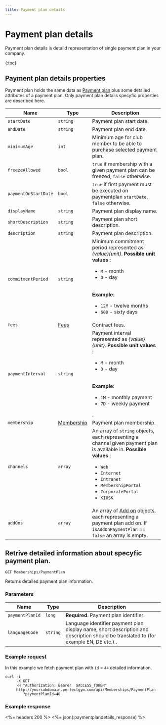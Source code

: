 ```yaml
---
title: Payment plan details
---
```


# Payment plan details

Payment plan details is detaild representation of single payment plan in your company. 

{:toc}


## Payment plan details properties

Payment plan holds the same data as [Payment plan][PaymentPlanProperties] plus some detailed attributes of a payment plan.
Only payment plan details specyfic properties are described here.


Name            	 | Type        				| Description
---------------------|--------------------------|---------------
`startDate`          |`string`     				| Payment plan start date.
`endDate`     		 |`string`     				| Payment plan end date.
`minimumAge`		 |`int`		   				| Minimum age for club member to be able to purchase selected payment plan.
`freezeAllowed`      |`bool`       				| `true` if membership with a given payment plan can be freezed, `false` otherwise.
`paymentOnStartDate` |`bool`       				| `true` if first payment must be executed on paymentplan `startDate`, `false` otherwise.
`displayName`		 |`string`     				| Payment plan display name.
`shortDescription`   |`string`     				| Payment plan short description.
`description`        |`string`     				| Payment plan description.
`commitmentPeriod`   |`string`     				| Minimum commitment period represented as _{value}{unit}_. **Possible unit values** : <br><ul><li>`M` - month</li><li>`D` - day</li></ul><br>**Example**: <br><ul><li>`12M` - twelve months</li><li>`60D` - sixty days</li></ul>
`fees`         		 |[Fees][Fees] 				| Contract fees.
`paymentInterval`    |`string` 	   				| Payment interval represented as _{value}{unit}_. **Possible unit values** : <br><ul><li>`M` - month</li><li>`D` - day</li></ul><br>**Example**: <br><ul><li>`1M` - monthly payment</li><li>`7D` - weekly payment</li></ul>.
`membership`		 |[Membership][Membership]	| Payment plan membership.
`channels`			 |`array`					| An array of `string` objects, each representing a channel given payment plan is available in. **Possible values** : <br><ul><li>`Web`</li><li>`Internet`</li><li>`Intranet`</li><li>`MembershipPortal`</li><li>`CorporatePortal`</li><li>`KIOSK`</li></ul>
`addOns`			 |`array`					| An array of [Add on][AddOn] objects, each representing a payment plan add on. If `isAddOnPaymentPlan` == `false` an array is empty.
          




## Retrive detailed information about specyfic payment plan.

    GET Memberships/PaymentPlan

Returns detailed payment plan information.


### Parameters

Name             | Type       | Description
-----------------|------------|------------
`paymentPlanId`  |`long`      | **Required**. Payment plan identifier.
`languageCode`   |`string`    | Language identifier payment plan display name, short description and description should be translated to (for example EN, DE etc.)..



### Example request

In this example we fetch payment plan with `id` = `44` detailed information.

``` command-line
curl -i 
     -X GET 
     -H "Authorization: Bearer  $ACCESS_TOKEN"  
     http://yoursubdomain.perfectgym.com/api/Memberships/PaymentPlan
     	?paymentPlanId=40     	
```


### Example response

<%= headers 200 %>
<%= json(:paymentplandetails_response) %>



[PaymentPlanProperties]: /api/memberships/paymentplans#properties 
[Fees]: /appendix/datatypes/contractfees
[Membership]: /api/memberships/memberships#properties
[AddOn]: /appendix/datatypes/paymentplanaddon


